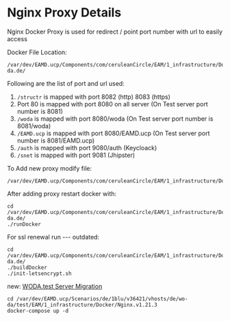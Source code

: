 # Nginx Proxy Details

Nginx Docker Proxy is used for redirect / point port number with url to easily access

Docker File Location:

```
/var/dev/EAMD.ucp/Components/com/ceruleanCircle/EAM/1_infrastructure/DockerWorkspaces/WODA/1.0.0/Alpine/3.13.2/Nginx/1.15/certbot/1.7.0/test.wo-da.de/
```

Following are the list of port and url used:

1. `/structr` is mapped with port 8082 (http) 8083 (https)
2. Port 80 is mapped with port 8080 on all server (On Test server port number is 8081)
3. `/woda` is mapped with port 8080/woda (On Test server port number is 8081/woda)
4. `/EAMD.ucp` is mapped with port 8080/EAMD.ucp (On Test server port number is 8081/EAMD.ucp)
5. `/auth` is mapped with port 9080/auth (Keycloack)
6. `/snet` is mapped with port 9081 (Jhipster)

To Add new proxy modify file:

```
/var/dev/EAMD.ucp/Components/com/ceruleanCircle/EAM/1_infrastructure/DockerWorkspaces/WODA/1.0.0/Alpine/3.13.2/Nginx/1.15/src/app.conf
```

After adding proxy restart docker with:

```
cd /var/dev/EAMD.ucp/Components/com/ceruleanCircle/EAM/1_infrastructure/DockerWorkspaces/WODA/1.0.0/Alpine/3.13.2/Nginx/1.15/certbot/1.7.0/test.wo-da.de/
./runDocker
```

For ssl renewal run --- outdated:

```
cd /var/dev/EAMD.ucp/Components/com/ceruleanCircle/EAM/1_infrastructure/DockerWorkspaces/WODA/1.0.0/Alpine/3.13.2/Nginx/1.15/certbot/1.7.0/test.wo-da.de/
./buildDocker
./init-letsencrypt.sh
```

new: [WODA.test Server Migration](../1805287425/WODA.test_Server_Migration.md)

```
cd /var/dev/EAMD.ucp/Scenarios/de/1blu/v36421/vhosts/de/wo-da/test/EAM/1_infrastructure/Docker/Nginx.v1.21.3
docker-compose up -d

```